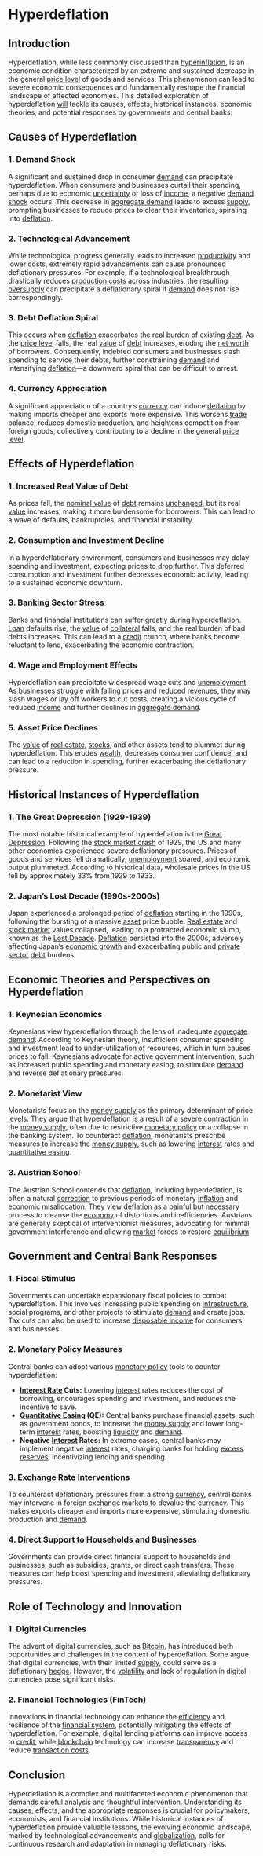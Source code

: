 # Hyperdeflation

## Introduction

Hyperdeflation, while less commonly discussed than [hyperinflation](../h/hyperinflation.md), is an economic condition characterized by an extreme and sustained decrease in the general [price level](../p/price_level.md) of goods and services. This phenomenon can lead to severe economic consequences and fundamentally reshape the financial landscape of affected economies. This detailed exploration of hyperdeflation [will](../w/will.md) tackle its causes, effects, historical instances, economic theories, and potential responses by governments and central banks.

## Causes of Hyperdeflation

### 1. **Demand Shock**
A significant and sustained drop in consumer [demand](../d/demand.md) can precipitate hyperdeflation. When consumers and businesses curtail their spending, perhaps due to economic [uncertainty](../u/uncertainty_in_trading.md) or loss of [income](../i/income.md), a negative [demand shock](../d/demand_shock.md) occurs. This decrease in [aggregate demand](../a/aggregate_demand.md) leads to excess [supply](../s/supply.md), prompting businesses to reduce prices to clear their inventories, spiraling into [deflation](../d/deflation.md).

### 2. **Technological Advancement**
While technological progress generally leads to increased [productivity](../p/productivity.md) and lower costs, extremely rapid advancements can cause pronounced deflationary pressures. For example, if a technological breakthrough drastically reduces [production costs](../p/production_costs.md) across industries, the resulting [oversupply](../o/oversupply.md) can precipitate a deflationary spiral if [demand](../d/demand.md) does not rise correspondingly.

### 3. **Debt Deflation Spiral**
This occurs when [deflation](../d/deflation.md) exacerbates the real burden of existing [debt](../d/debt.md). As the [price level](../p/price_level.md) falls, the real [value](../v/value.md) of [debt](../d/debt.md) increases, eroding the [net worth](../n/net_worth.md) of borrowers. Consequently, indebted consumers and businesses slash spending to service their debts, further constraining [demand](../d/demand.md) and intensifying [deflation](../d/deflation.md)—a downward spiral that can be difficult to arrest.

### 4. **Currency Appreciation**
A significant appreciation of a country’s [currency](../c/currency.md) can induce [deflation](../d/deflation.md) by making imports cheaper and exports more expensive. This worsens [trade](../t/trade.md) balance, reduces domestic production, and heightens competition from foreign goods, collectively contributing to a decline in the general [price level](../p/price_level.md).

## Effects of Hyperdeflation

### 1. **Increased Real Value of Debt**
As prices fall, the [nominal value](../n/nominal_value.md) of [debt](../d/debt.md) remains [unchanged](../u/unchanged.md), but its real [value](../v/value.md) increases, making it more burdensome for borrowers. This can lead to a wave of defaults, bankruptcies, and financial instability.

### 2. **Consumption and Investment Decline**
In a hyperdeflationary environment, consumers and businesses may delay spending and investment, expecting prices to drop further. This deferred consumption and investment further depresses economic activity, leading to a sustained economic downturn.

### 3. **Banking Sector Stress**
Banks and financial institutions can suffer greatly during hyperdeflation. [Loan](../l/loan.md) defaults rise, the [value](../v/value.md) of [collateral](../c/collateral.md) falls, and the real burden of bad debts increases. This can lead to a [credit](../c/credit.md) crunch, where banks become reluctant to lend, exacerbating the economic contraction.

### 4. **Wage and Employment Effects**
Hyperdeflation can precipitate widespread wage cuts and [unemployment](../u/unemployment.md). As businesses struggle with falling prices and reduced revenues, they may slash wages or lay off workers to cut costs, creating a vicious cycle of reduced [income](../i/income.md) and further declines in [aggregate demand](../a/aggregate_demand.md).

### 5. **Asset Price Declines**
The [value](../v/value.md) of [real estate](../r/real_estate.md), [stocks](../s/stock.md), and other assets tend to plummet during hyperdeflation. This erodes [wealth](../w/wealth.md), decreases consumer confidence, and can lead to a reduction in spending, further exacerbating the deflationary pressure.

## Historical Instances of Hyperdeflation

### 1. **The Great Depression (1929-1939)**
The most notable historical example of hyperdeflation is the [Great Depression](../g/great_depression.md). Following the [stock market crash](../s/stock_market_crash.md) of 1929, the US and many other economies experienced severe deflationary pressures. Prices of goods and services fell dramatically, [unemployment](../u/unemployment.md) soared, and economic output plummeted. According to historical data, wholesale prices in the US fell by approximately 33% from 1929 to 1933.

### 2. **Japan’s Lost Decade (1990s-2000s)**
Japan experienced a prolonged period of [deflation](../d/deflation.md) starting in the 1990s, following the bursting of a massive [asset](../a/asset.md) price bubble. [Real estate](../r/real_estate.md) and [stock market](../s/stock_market.md) values collapsed, leading to a protracted economic slump, known as the [Lost Decade](../l/lost_decade.md). [Deflation](../d/deflation.md) persisted into the 2000s, adversely affecting Japan’s [economic growth](../e/economic_growth.md) and exacerbating public and [private sector](../p/private_sector.md) [debt](../d/debt.md) burdens.

## Economic Theories and Perspectives on Hyperdeflation

### 1. **Keynesian Economics**
Keynesians view hyperdeflation through the lens of inadequate [aggregate demand](../a/aggregate_demand.md). According to Keynesian theory, insufficient consumer spending and investment lead to under-utilization of resources, which in turn causes prices to fall. Keynesians advocate for active government intervention, such as increased public spending and monetary easing, to stimulate [demand](../d/demand.md) and reverse deflationary pressures.

### 2. **Monetarist View**
Monetarists focus on the [money supply](../m/money_supply.md) as the primary determinant of price levels. They argue that hyperdeflation is a result of a severe contraction in the [money supply](../m/money_supply.md), often due to restrictive [monetary policy](../m/monetary_policy.md) or a collapse in the banking system. To counteract [deflation](../d/deflation.md), monetarists prescribe measures to increase the [money supply](../m/money_supply.md), such as lowering [interest](../i/interest.md) rates and [quantitative easing](../q/quantitative_easing.md).

### 3. **Austrian School**
The Austrian School contends that [deflation](../d/deflation.md), including hyperdeflation, is often a natural [correction](../c/correction.md) to previous periods of monetary [inflation](../i/inflation.md) and economic misallocation. They view [deflation](../d/deflation.md) as a painful but necessary process to cleanse the [economy](../e/economy.md) of distortions and inefficiencies. Austrians are generally skeptical of interventionist measures, advocating for minimal government interference and allowing [market](../m/market.md) forces to restore [equilibrium](../e/equilibrium.md).

## Government and Central Bank Responses

### 1. **Fiscal Stimulus**
Governments can undertake expansionary fiscal policies to combat hyperdeflation. This involves increasing public spending on [infrastructure](../i/infrastructure.md), social programs, and other projects to stimulate [demand](../d/demand.md) and create jobs. Tax cuts can also be used to increase [disposable income](../d/disposable_income.md) for consumers and businesses.

### 2. **Monetary Policy Measures**
Central banks can adopt various [monetary policy](../m/monetary_policy.md) tools to counter hyperdeflation:

- **[Interest Rate](../i/interest_rate.md) Cuts:** Lowering [interest](../i/interest.md) rates reduces the cost of borrowing, encourages spending and investment, and reduces the incentive to save.
- **[Quantitative Easing](../q/quantitative_easing.md) (QE):** Central banks purchase financial assets, such as government bonds, to increase the [money supply](../m/money_supply.md) and lower long-term [interest](../i/interest.md) rates, boosting [liquidity](../l/liquidity.md) and [demand](../d/demand.md).
- **Negative [Interest](../i/interest.md) Rates:** In extreme cases, central banks may implement negative [interest](../i/interest.md) rates, charging banks for holding [excess reserves](../e/excess_reserves.md), incentivizing lending and spending.

### 3. **Exchange Rate Interventions**
To counteract deflationary pressures from a strong [currency](../c/currency.md), central banks may intervene in [foreign exchange](../f/foreign_exchange.md) markets to devalue the [currency](../c/currency.md). This makes exports cheaper and imports more expensive, stimulating domestic production and [demand](../d/demand.md).

### 4. **Direct Support to Households and Businesses**
Governments can provide direct financial support to households and businesses, such as subsidies, grants, or direct cash transfers. These measures can help boost spending and investment, alleviating deflationary pressures.

## Role of Technology and Innovation

### 1. **Digital Currencies**
The advent of digital currencies, such as [Bitcoin](../b/bitcoin.md), has introduced both opportunities and challenges in the context of hyperdeflation. Some argue that digital currencies, with their limited [supply](../s/supply.md), could serve as a deflationary [hedge](../h/hedge.md). However, the [volatility](../v/volatility.md) and lack of regulation in digital currencies pose significant risks.

### 2. **Financial Technologies (FinTech)**
Innovations in financial technology can enhance the [efficiency](../e/efficiency.md) and resilience of the [financial system](../f/financial_system.md), potentially mitigating the effects of hyperdeflation. For example, digital lending platforms can improve access to [credit](../c/credit.md), while [blockchain](../b/blockchain_in_trading.md) technology can increase [transparency](../t/transparency.md) and reduce [transaction costs](../t/transaction_costs.md).

## Conclusion

Hyperdeflation is a complex and multifaceted economic phenomenon that demands careful analysis and thoughtful intervention. Understanding its causes, effects, and the appropriate responses is crucial for policymakers, economists, and financial institutions. While historical instances of hyperdeflation provide valuable lessons, the evolving economic landscape, marked by technological advancements and [globalization](../g/globalization.md), calls for continuous research and adaptation in managing deflationary risks.